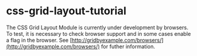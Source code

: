 # css-grid-layout-tutorial

The CSS Grid Layout Module is currently under development by browsers. To test, it is necessary to check browser support and in some cases enable a flag in the browser. See [http://gridbyexample.com/browsers/](http://gridbyexample.com/browsers/) for futher information.